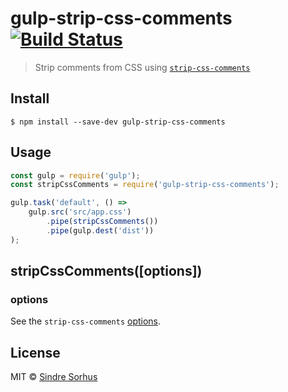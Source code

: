 # gulp-strip-css-comments [![Build Status](https://travis-ci.org/sindresorhus/gulp-strip-css-comments.svg?branch=master)](https://travis-ci.org/sindresorhus/gulp-strip-css-comments)

> Strip comments from CSS using [`strip-css-comments`](https://github.com/sindresorhus/strip-css-comments)


## Install

```
$ npm install --save-dev gulp-strip-css-comments
```


## Usage

```js
const gulp = require('gulp');
const stripCssComments = require('gulp-strip-css-comments');

gulp.task('default', () =>
	gulp.src('src/app.css')
		.pipe(stripCssComments())
		.pipe(gulp.dest('dist'))
);
```


## stripCssComments([options])

### options

See the `strip-css-comments` [options](https://github.com/sindresorhus/strip-css-comments#options).


## License

MIT © [Sindre Sorhus](https://sindresorhus.com)
